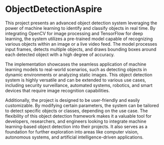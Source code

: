 # ObjectDetectionAspire
This project presents an advanced object detection system leveraging the power of machine learning to identify and classify objects in real time. By integrating OpenCV for image processing and TensorFlow for deep learning, the system utilizes a pre-trained model capable of recognizing various objects within an image or a live video feed. The model processes input frames, detects multiple objects, and draws bounding boxes around each detected object with a high degree of accuracy.

The implementation showcases the seamless application of machine learning models to real-world scenarios, such as detecting objects in dynamic environments or analyzing static images. This object detection system is highly versatile and can be extended to various use cases, including security surveillance, automated systems, robotics, and smart devices that require image recognition capabilities.

Additionally, the project is designed to be user-friendly and easily customizable. By modifying certain parameters, the system can be tailored to detect specific objects or classes, depending on the use case. The flexibility of this object detection framework makes it a valuable tool for developers, researchers, and engineers looking to integrate machine learning-based object detection into their projects. It also serves as a foundation for further exploration into areas like computer vision, autonomous systems, and artificial intelligence-driven applications.
